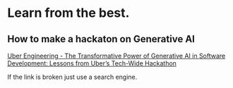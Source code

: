 # Learn from the best.

## How to make a hackaton on Generative AI

[Uber Engineering - The Transformative Power of Generative AI in Software Development: Lessons from Uber’s Tech-Wide Hackathon](https://shorturl.at/dtGIJ)

If the link is broken just use a search engine.
